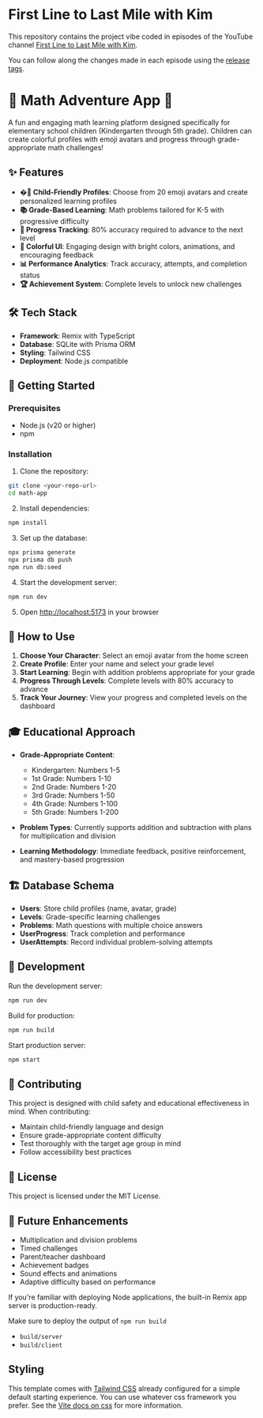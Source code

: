 # First Line to Last Mile with Kim

This repository contains the project vibe coded in episodes of the YouTube channel [First Line to Last Mile with Kim](https://www.youtube.com/channel/UC3-Od8EcXPvafhk7r_MGcyA).

You can follow along the changes made in each episode using the [release tags]( https://github.com/burgaard/elementary-school-math/releases).

# 🧮 Math Adventure App 🚀

A fun and engaging math learning platform designed specifically for elementary school children (Kindergarten through 5th grade). Children can create colorful profiles with emoji avatars and progress through grade-appropriate math challenges!

## ✨ Features

- **�👧 Child-Friendly Profiles**: Choose from 20 emoji avatars and create personalized learning profiles
- **📚 Grade-Based Learning**: Math problems tailored for K-5 with progressive difficulty
- **🎯 Progress Tracking**: 80% accuracy required to advance to the next level
- **🎨 Colorful UI**: Engaging design with bright colors, animations, and encouraging feedback
- **📊 Performance Analytics**: Track accuracy, attempts, and completion status
- **🏆 Achievement System**: Complete levels to unlock new challenges

## 🛠 Tech Stack

- **Framework**: Remix with TypeScript
- **Database**: SQLite with Prisma ORM
- **Styling**: Tailwind CSS
- **Deployment**: Node.js compatible

## 🚀 Getting Started

### Prerequisites

- Node.js (v20 or higher)
- npm

### Installation

1. Clone the repository:
```sh
git clone <your-repo-url>
cd math-app
```

2. Install dependencies:
```sh
npm install
```

3. Set up the database:
```sh
npx prisma generate
npx prisma db push
npm run db:seed
```

4. Start the development server:
```sh
npm run dev
```

5. Open [http://localhost:5173](http://localhost:5173) in your browser

## 📖 How to Use

1. **Choose Your Character**: Select an emoji avatar from the home screen
2. **Create Profile**: Enter your name and select your grade level
3. **Start Learning**: Begin with addition problems appropriate for your grade
4. **Progress Through Levels**: Complete levels with 80% accuracy to advance
5. **Track Your Journey**: View your progress and completed levels on the dashboard

## 🎓 Educational Approach

- **Grade-Appropriate Content**: 
  - Kindergarten: Numbers 1-5
  - 1st Grade: Numbers 1-10
  - 2nd Grade: Numbers 1-20
  - 3rd Grade: Numbers 1-50
  - 4th Grade: Numbers 1-100
  - 5th Grade: Numbers 1-200

- **Problem Types**: Currently supports addition and subtraction with plans for multiplication and division
- **Learning Methodology**: Immediate feedback, positive reinforcement, and mastery-based progression

## 🏗 Database Schema

- **Users**: Store child profiles (name, avatar, grade)
- **Levels**: Grade-specific learning challenges
- **Problems**: Math questions with multiple choice answers
- **UserProgress**: Track completion and performance
- **UserAttempts**: Record individual problem-solving attempts

## 🚀 Development

Run the development server:
```sh
npm run dev
```

Build for production:
```sh
npm run build
```

Start production server:
```sh
npm start
```

## 🤝 Contributing

This project is designed with child safety and educational effectiveness in mind. When contributing:

- Maintain child-friendly language and design
- Ensure grade-appropriate content difficulty
- Test thoroughly with the target age group in mind
- Follow accessibility best practices

## 📄 License

This project is licensed under the MIT License.

## 🎯 Future Enhancements

- Multiplication and division problems
- Timed challenges
- Parent/teacher dashboard
- Achievement badges
- Sound effects and animations
- Adaptive difficulty based on performance

If you're familiar with deploying Node applications, the built-in Remix app server is production-ready.

Make sure to deploy the output of `npm run build`

- `build/server`
- `build/client`

## Styling

This template comes with [Tailwind CSS](https://tailwindcss.com/) already configured for a simple default starting experience. You can use whatever css framework you prefer. See the [Vite docs on css](https://vitejs.dev/guide/features.html#css) for more information.
